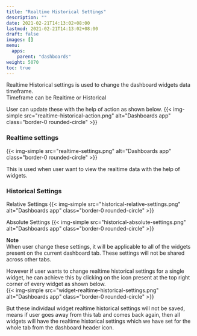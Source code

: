 ```yaml
---
title: "Realtime Historical Settings"
description: ""
date: 2021-02-21T14:13:02+08:00
lastmod: 2021-02-21T14:13:02+08:00
draft: false
images: []
menu:
  apps:
    parent: "dashboards"
weight: 5070
toc: true
---
```


Realtime Historical settings is used to change the dashboard widgets data timeframe. <br/>
Timeframe can be Realtime or Historical

User can update these with the help of action as shown below.
{{< img-simple src="realtime-historical-action.png" alt="Dashboards app" class="border-0 rounded-circle" >}}


### Realtime settings
{{< img-simple src="realtime-settings.png" alt="Dashboards app" class="border-0 rounded-circle" >}}

This is used when user want to view the realtime data with the help of widgets.

### Historical Settings
Relative Settings
{{< img-simple src="historical-relative-settings.png" alt="Dashboards app" class="border-0 rounded-circle" >}}

Absolute Settings
{{< img-simple src="historical-absolute-settings.png" alt="Dashboards app" class="border-0 rounded-circle" >}}

**Note** <br/>
When user change these settings, it will be applicable to all of the widgets present on the current dashboard tab. These settings will not be shared across other tabs. <br/>

However if user wants to change realtime historical settings for a single widget, he can achieve this by clicking on the icon present at the top right corner of every widget as shown below. <br/>
{{< img-simple src="widget-realtime-historical-settings.png" alt="Dashboards app" class="border-0 rounded-circle" >}}

But these individaul widget realtime historical settings will not be saved, means if user goes away from this tab and comes back again, then all widgets will have the realtime historical settings which we have set for the whole tab from the dashboard header icon.
